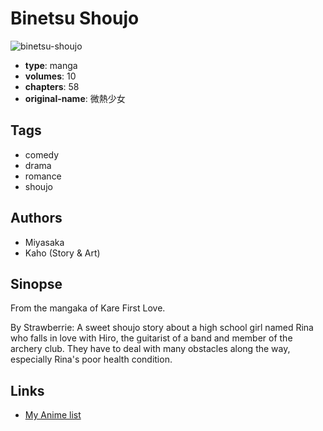 # Binetsu Shoujo

![binetsu-shoujo](https://cdn.myanimelist.net/images/manga/1/3365.jpg)

-   **type**: manga
-   **volumes**: 10
-   **chapters**: 58
-   **original-name**: 微熱少女

## Tags

-   comedy
-   drama
-   romance
-   shoujo

## Authors

-   Miyasaka
-   Kaho (Story & Art)

## Sinopse

From the mangaka of Kare First Love.

By Strawberrie:
A sweet shoujo story about a high school girl named Rina who falls in love with Hiro, the guitarist of a band and member of the archery club. They have to deal with many obstacles along the way, especially Rina's poor health condition.

## Links

-   [My Anime list](https://myanimelist.net/manga/3089/Binetsu_Shoujo)
